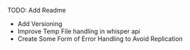 TODO: Add Readme 

* Add Versioning
* Improve Temp File handling in whisper api
* Create Some Form of Error Handling to Avoid Replication